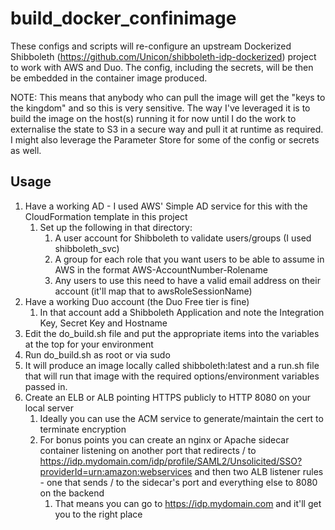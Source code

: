 # build_docker_confinimage
These configs and scripts will re-configure an upstream Dockerized Shibboleth (https://github.com/Unicon/shibboleth-idp-dockerized) project to work with AWS and Duo. The config, including the secrets, will be then be embedded in the container image produced. 

NOTE: This means that anybody who can pull the image will get the "keys to the kingdom" and so this is very sensitive. The way I've leveraged it is to build the image on the host(s) running it for now until I do the work to externalise the state to S3 in a secure way and pull it at runtime as required. I might also leverage the Parameter Store for some of the config or secrets as well.

## Usage
1. Have a working AD - I used AWS' Simple AD service for this with the CloudFormation template in this project
    1. Set up the following in that directory:
        1. A user account for Shibboleth to validate users/groups (I used shibboleth_svc)
        1. A group for each role that you want users to be able to assume in AWS in the format AWS-AccountNumber-Rolename
        1. Any users to use this need to have a valid email address on their account (it'll map that to awsRoleSessionName)
1. Have a working Duo account (the Duo Free tier is fine)
    1. In that account add a Shibboleth Application and note the Integration Key, Secret Key and Hostname
1. Edit the do_build.sh file and put the appropriate items into the variables at the top for your environment
1. Run do_build.sh as root or via sudo
1. It will produce an image locally called shibboleth:latest and a run.sh file that will run that image with the required options/environment variables passed in.
1. Create an ELB or ALB pointing HTTPS publicly to HTTP 8080 on your local server
    1. Ideally you can use the ACM service to generate/maintain the cert to terminate encryption
    1. For bonus points you can create an nginx or Apache sidecar container listening on another port that redirects / to https://idp.mydomain.com/idp/profile/SAML2/Unsolicited/SSO?providerId=urn:amazon:webservices and then two ALB listener rules - one that sends / to the sidecar's port and everything else to 8080 on the backend
        1. That means you can go to https://idp.mydomain.com and it'll get you to the right place